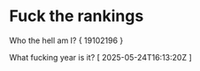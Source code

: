 # Fuck the rankings

Who the hell am I?
{ 19102196 }

What fucking year is it?
[ 2025-05-24T16:13:20Z ]
